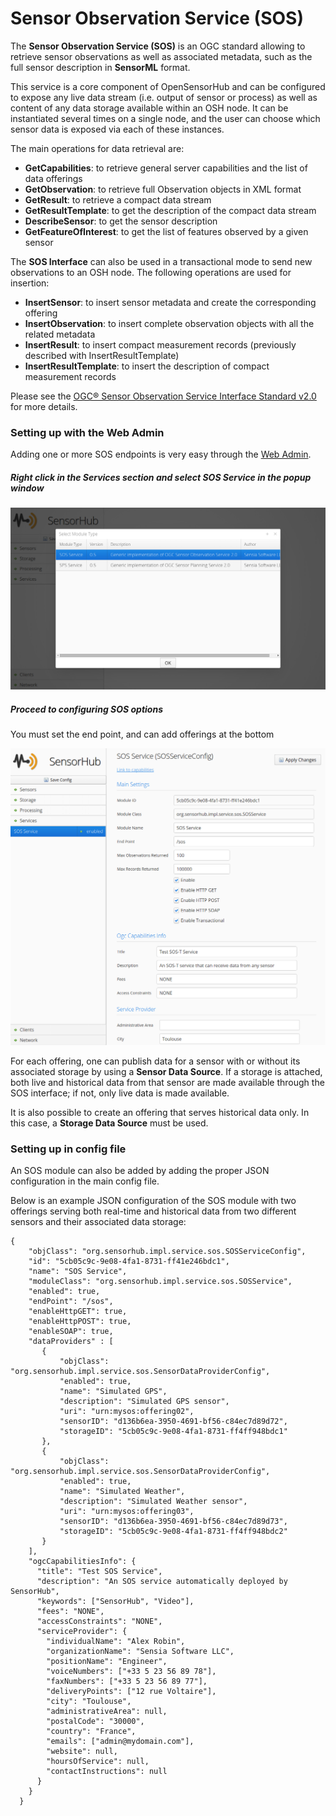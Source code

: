 Sensor Observation Service (SOS)
===

The **Sensor Observation Service (SOS)** is an OGC standard allowing to retrieve sensor observations as well as associated metadata, such as the full sensor description in **SensorML** format.

This service is a core component of OpenSensorHub and can be configured to expose any live data stream (i.e. output of sensor or process) as well as content of any data storage available within an OSH node. It can be instantiated several times on a single node, and the user can choose which sensor data is exposed via each of these instances.
 
The main operations for data retrieval are:

* **GetCapabilities**: to retrieve general server capabilities and the list of data offerings
* **GetObservation**: to retrieve full Observation objects in XML format
* **GetResult**: to retrieve a compact data stream
* **GetResultTemplate**: to get the description of the compact data stream
* **DescribeSensor**: to get the sensor description
* **GetFeatureOfInterest**: to get the list of features observed by a given sensor

The **SOS Interface** can also be used in a transactional mode to send new observations to an OSH node. The following operations are used for insertion:

* **InsertSensor**: to insert sensor metadata and create the corresponding offering
* **InsertObservation**: to insert complete observation objects with all the related metadata
* **InsertResult**: to insert compact measurement records (previously described with InsertResultTemplate)
* **InsertResultTemplate**: to insert the description of compact measurement records

Please see the [OGC® Sensor Observation Service Interface Standard v2.0](http://www.opengeospatial.org/standards/sos) for more details.



### Setting up with the Web Admin

Adding one or more SOS endpoints is very easy through the [Web Admin](../web-admin.md). 

##### Right click in the **Services** section and select **SOS Service** in the popup window

![Add SOS Interface](img/add-sos.png)

##### Proceed to configuring SOS options

You must set the end point, and can add offerings at the bottom

![Configure SOS Interface](img/config-sos.png)

For each offering, one can publish data for a sensor with or without its associated storage by using a **Sensor Data Source**. If a storage is attached, both live and historical data from that sensor are made available through the SOS interface; if not, only live data is made available.

It is also possible to create an offering that serves historical data only. In this case, a **Storage Data Source** must be used. 


### Setting up in config file

An SOS module can also be added by adding the proper JSON configuration in the main config file.

Below is an example JSON configuration of the SOS module with two offerings serving both real-time and historical data from two different sensors and their associated data storage:

```
{
    "objClass": "org.sensorhub.impl.service.sos.SOSServiceConfig",
    "id": "5cb05c9c-9e08-4fa1-8731-ff41e246bdc1",
    "name": "SOS Service",
    "moduleClass": "org.sensorhub.impl.service.sos.SOSService",
    "enabled": true,
    "endPoint": "/sos",
    "enableHttpGET": true,
    "enableHttpPOST": true,
    "enableSOAP": true,
    "dataProviders" : [
       {
           "objClass": "org.sensorhub.impl.service.sos.SensorDataProviderConfig",
           "enabled": true,
           "name": "Simulated GPS",
           "description": "Simulated GPS sensor",
           "uri": "urn:mysos:offering02",
           "sensorID": "d136b6ea-3950-4691-bf56-c84ec7d89d72",
           "storageID": "5cb05c9c-9e08-4fa1-8731-ff4ff948bdc1"
       },
       {
           "objClass": "org.sensorhub.impl.service.sos.SensorDataProviderConfig",
           "enabled": true,
           "name": "Simulated Weather",
           "description": "Simulated Weather sensor",
           "uri": "urn:mysos:offering03",
           "sensorID": "d136b6ea-3950-4691-bf56-c84ec7d89d73",           
           "storageID": "5cb05c9c-9e08-4fa1-8731-ff4ff948bdc2"
       }
    ],
    "ogcCapabilitiesInfo": {
      "title": "Test SOS Service",
      "description": "An SOS service automatically deployed by SensorHub",
      "keywords": ["SensorHub", "Video"],
      "fees": "NONE",
      "accessConstraints": "NONE",
      "serviceProvider": {
        "individualName": "Alex Robin",
        "organizationName": "Sensia Software LLC",
        "positionName": "Engineer",
        "voiceNumbers": ["+33 5 23 56 89 78"],
        "faxNumbers": ["+33 5 23 56 89 77"],
        "deliveryPoints": ["12 rue Voltaire"],
        "city": "Toulouse",
        "administrativeArea": null,
        "postalCode": "30000",
        "country": "France",
        "emails": ["admin@mydomain.com"],
        "website": null,
        "hoursOfService": null,
        "contactInstructions": null
      }
    }
  }
```
